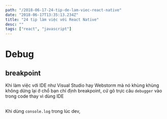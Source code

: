 ```yaml
---
path: "/2018-06-17-24-tip-de-lam-viec-react-native"
date: "2018-06-17T13:35:13.234Z"
title: "24 tip làm việc với React Native"
desc: ""
tags: ["react", "javascript"]
---
```


# Debug

## breakpoint

Khi làm việc với IDE như Visual Studio hay Webstorm mà nó khùng khùng không dừng lại ở chổ bạn chỉ định breakpoint, cứ gõ trực câu `debugger` vào trong code thay vì dùng IDE

##

Khi dùng `console.log` trong lúc dev, 